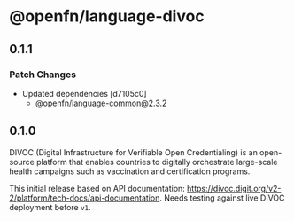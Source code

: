 # @openfn/language-divoc

## 0.1.1

### Patch Changes

- Updated dependencies [d7105c0]
  - @openfn/language-common@2.3.2

## 0.1.0

DIVOC (Digital Infrastructure for Verifiable Open Credentialing) is an
open-source platform that enables countries to digitally orchestrate large-scale
health campaigns such as vaccination and certification programs.

This initial release based on API documentation:
https://divoc.digit.org/v2-2/platform/tech-docs/api-documentation. Needs testing
against live DIVOC deployment before `v1`.
